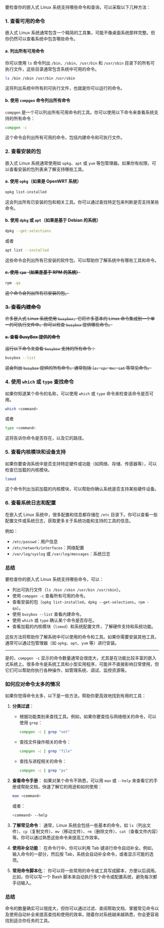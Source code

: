 要检查你的嵌入式 Linux 系统支持哪些命令和查询，可以采取以下几种方法：

### 1. **查看可用的命令**
嵌入式 Linux 系统通常包含一个精简的工具集，可能不像桌面系统那样完整。但你仍然可以查看系统中包含哪些命令。

#### a. **列出所有可用命令**
你可以使用 `ls` 命令列出 `/bin`、`/sbin`、`/usr/bin` 和 `/usr/sbin` 目录下的所有可执行文件，这些目录通常包含系统中可用的命令。

```bash
ls /bin /sbin /usr/bin /usr/sbin
```

这将列出系统中所有的可执行文件，也就是你可以运行的命令。

#### b. **使用 `compgen` 命令列出所有命令**
`compgen` 是一个可以列出所有可用命令的工具。你可以使用以下命令来查看系统支持的所有命令：

```bash
compgen -c
```

这个命令会列出所有可用的命令，包括内建命令和可执行文件。

### 2. **查看安装的包**
嵌入式 Linux 系统通常使用如 `opkg`、`apt` 或 `yum` 等包管理器。如果你有权限，可以查看安装的包列表来了解支持哪些工具。

#### a. **使用 `opkg`（如果是 OpenWRT 系统）**
```bash
opkg list-installed
```
这会列出所有已安装的包和相关工具。你可以通过查找特定包来判断是否支持某些命令。

#### b. **使用 `dpkg` 或 `apt`（如果是基于 Debian 的系统）**
```bash
dpkg --get-selections
```
或者
```bash
apt list --installed
```
这些命令会列出所有已安装的软件包，可以帮助你了解系统中有哪些工具和命令。

#### ~~c. **使用 `rpm`（如果是基于 RPM 的系统）**~~
```bash
rpm -qa
```
~~这个命令会列出所有已安装的包。~~

### ~~3. **查看内建命令**~~
~~许多嵌入式 Linux 系统使用 `busybox`，它将许多基本的 Linux 命令集成到一个单一的可执行文件中。你可以检查 `busybox` 提供哪些命令。~~

#### ~~a. **查看 BusyBox 提供的命令**~~
~~运行以下命令来查看 `busybox` 支持的所有命令：~~

```bash
busybox --list
```

~~这会列出 `busybox` 提供的所有命令，通常包括 `ls`、`cp`、`mv`、`cat` 等常见命令。~~

### 4. **使用 `which` 或 `type` 查找命令**
如果你知道某个命令的名称，可以使用 `which` 或 `type` 命令来检查该命令是否可用。

```bash
which <command>
```
或者
```bash
type <command>
```

这将告诉你命令是否存在，以及它的路径。

### 5. **查看内核模块和设备支持**
如果你要查询系统中是否支持特定硬件或功能（如网络、存储、传感器等），可以检查已加载的内核模块。

```bash
lsmod
```

这个命令列出当前加载的内核模块，可以帮助你确认系统是否支持某些硬件设备。

### 6. **查看系统日志和配置**
在嵌入式 Linux 系统中，很多配置和信息都存储在 `/etc` 目录下。你可以查看一些配置文件或系统日志，获取更多关于系统功能和支持的工具的信息。

例如：
- `/etc/passwd`：用户信息
- `/etc/network/interfaces`：网络配置
- `/var/log/syslog` 或 `/var/log/messages`：系统日志

### 总结
要检查你的嵌入式 Linux 系统支持哪些命令，可以：
- 列出可执行文件（`ls /bin /sbin /usr/bin /usr/sbin`）。
- 使用 `compgen -c` 查看所有可用的命令。
- 查看安装的包（`opkg list-installed`，`dpkg --get-selections`，`rpm -qa`）。
- 使用 `busybox --list` 查看内建命令。
- 使用 `which` 或 `type` 确认某个命令是否存在。
- 查看加载的内核模块（`lsmod`）和系统配置文件，了解硬件支持和系统功能。

这些方法将帮助你了解系统中可以使用的命令和工具。如果你需要安装其他工具，通常可以通过包管理器（如 `opkg`、`apt`、`yum` 等）进行安装。


---
是的，`compgen -c` 显示的命令数量通常会很庞大，尤其是在功能比较丰富的嵌入式系统上。很多命令是系统工具和小型实用程序，可能并不直接影响日常使用，但它们可以帮助你执行各种操作，如管理系统、调试、监控资源等。

### 如何应对命令太多的情况
如果你觉得命令太多，以下是一些方法，帮助你更高效地找到有用的工具：

1. **分类过滤**：
   - 根据功能类别来查找工具。例如，如果你要查找与网络相关的命令，可以使用 `grep`：
     ```bash
     compgen -c | grep "net"
     ```
   - 查找文件操作相关的命令：
     ```bash
     compgen -c | grep "file"
     ```
   - 查找与进程相关的命令：
     ```bash
     compgen -c | grep "ps"
     ```

2. **查看命令手册**：
   如果对某个命令不熟悉，可以用 `man` 或 `--help` 来查看它的手册或帮助文档，快速了解它的用途和如何使用：
   ```bash
   man <command>
   ```
   或者：
   ```bash
   <command> --help
   ```

3. **了解常见命令**：
   通常，Linux 系统会包括一些基本的命令，如 `ls`（列出文件）、`cp`（复制文件）、`mv`（移动文件）、`rm`（删除文件）、`cat`（查看文件内容）等。你可以通过熟悉这些命令来提高工作效率。

4. **使用补全功能**：
   在命令行中，你可以利用 Tab 键进行命令自动补全。例如，输入命令的一部分，然后按 Tab，系统会自动补全命令，或者显示可能的选项。

5. **常用命令脚本化**：
   你可以将一些常用的命令或工具写成脚本，方便以后调用。比如，你可以写一个 Bash 脚本来自动执行多个命令或配置系统，避免每次都手动输入。

### 总结
命令的数量确实可以很庞大，但你可以通过过滤、查阅帮助文档、掌握常见命令以及使用自动补全来提高查找和使用的效率。随着你对系统越来越熟悉，你会更容易找到适合你任务的工具。